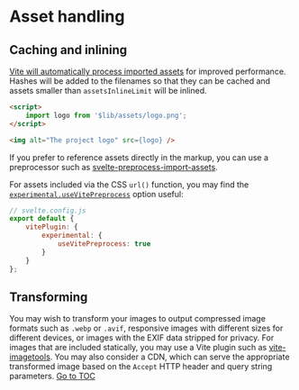 
# Asset handling


## Caching and inlining

[Vite will automatically process imported assets](https://vitejs.dev/guide/assets.html) for improved performance. Hashes will be added to the filenames so that they can be cached and assets smaller than `assetsInlineLimit` will be inlined.

```html
<script>
	import logo from '$lib/assets/logo.png';
</script>

<img alt="The project logo" src={logo} />
```

If you prefer to reference assets directly in the markup, you can use a preprocessor such as [svelte-preprocess-import-assets](https://github.com/bluwy/svelte-preprocess-import-assets).

For assets included via the CSS `url()` function, you may find the [`experimental.useVitePreprocess`](https://github.com/sveltejs/vite-plugin-svelte/blob/main/docs/config.md#usevitepreprocess) option useful:

```js
// svelte.config.js
export default {
	vitePlugin: {
		experimental: {
			useVitePreprocess: true
		}
	}
};
```

## Transforming

You may wish to transform your images to output compressed image formats such as `.webp` or `.avif`, responsive images with different sizes for different devices, or images with the EXIF data stripped for privacy. For images that are included statically, you may use a Vite plugin such as [vite-imagetools](https://github.com/JonasKruckenberg/imagetools). You may also consider a CDN, which can serve the appropriate transformed image based on the `Accept` HTTP header and query string parameters.
<span style='float: footnote;'><a href="../../index.html#toc">Go to TOC</a></span>
